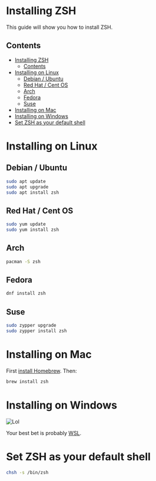 # Installing ZSH

This guide will show you how to install ZSH.

## Contents
- [Installing ZSH](#installing-zsh)
	- [Contents](#contents)
- [Installing on Linux](#installing-on-linux)
	- [Debian / Ubuntu](#debian--ubuntu)
	- [Red Hat / Cent OS](#red-hat--cent-os)
	- [Arch](#arch)
	- [Fedora](#fedora)
	- [Suse](#suse)
- [Installing on Mac](#installing-on-mac)
- [Installing on Windows](#installing-on-windows)
- [Set ZSH as your default shell](#set-zsh-as-your-default-shell)

# Installing on Linux

## Debian / Ubuntu

```bash
sudo apt update
sudo apt upgrade
sudo apt install zsh
```

## Red Hat / Cent OS

```bash
sudo yum update
sudo yum install zsh
```

## Arch

```bash
pacman -S zsh
```

## Fedora

```bash
dnf install zsh
```

## Suse

```bash
sudo zypper upgrade
sudo zypper install zsh
```

# Installing on Mac

First [install Homebrew](https://brew.sh/). Then:
```bash
brew install zsh
```

# Installing on Windows

![Lol](https://media.giphy.com/media/10JhviFuU2gWD6/source.gif)

Your best bet is probably [WSL](https://docs.microsoft.com/en-us/windows/wsl/install-win10).

# Set ZSH as your default shell

```bash
chsh -s /bin/zsh
```
